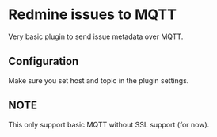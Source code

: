 # Redmine issues to MQTT

Very basic plugin to send issue metadata over MQTT.

## Configuration

Make sure you set host and topic in the plugin settings.

## NOTE

This only support basic MQTT without SSL support (for now).
